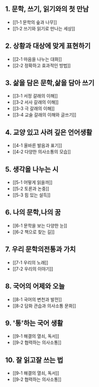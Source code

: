 
## 1. 문학, 쓰기, 읽기와의 첫 만남
- [[1-1 문학의 숲과 나무]]
- [[1-2 쓰기와 읽기로 만나는 세상]]

## 2. 상황과 대상에 맞게 표현하기
- [[2-1 마음을 나누는 대화]]
- [[2-2 정확하고 효과적인 방법]]

## 3. 삶을 담은 문학,삶을 담아 쓰기
- [[3-1 서정 갈래의 이해]]
- [[3-2 서사 갈래의 이해]]
- [[3-3 극 갈래의 이해]]
- [[3-4 교술 갈래의 이해와 글쓰기]]

## 4. 교양 있고 사려 깊은 언어생활
- [[4-1 올바른 발음과 표기]]
- [[4-2 다양한 의사소통의 모습]]

## 5. 생각을 나누는 시
- [[5-1 어떻게 읽을까]]
- [[5-2 토론과 논중]]
- [[5-3 힘 있는 설득]]

## 6. 나의 문학,나의 꿈
- [[6-1 문학을 보는 다양한 눈]]
- [[6-2 책으로 찾는 길]]

## 7. 우리 문학의전통과 가치
- [[7-1 우리의 노래]]
- [[7-2 우리의 이야기]]

## 8. 국어의 어제와 오늘
- [[8-1 국어의 변천과 발전]]
- [[8-2 담화 관습과 의사소통 문화]]

## 9. '통'하는 국어 생활
- [[9-1 해결의 열쇠, 독서]]
- [[9-2 협력하는 의사소통]]

## 10. 잘 읽고잘 쓰는 법
- [[9-1 해결의 열쇠, 독서]]
- [[9-2 협력하는 의사소통]]
